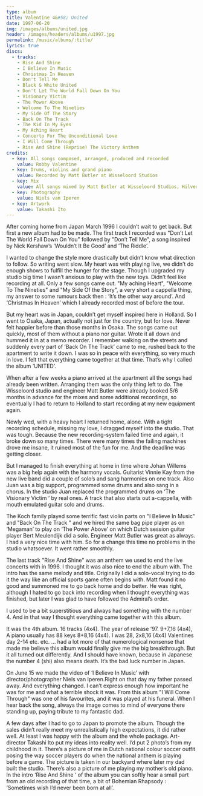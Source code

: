 ```yaml
---
type: album
title: Valentine 4&#58; United
date: 1997-06-20
img: /images/albums/united.jpg
header: /images/headers/albums/u1997.jpg
permalink: /music/albums/:title/
lyrics: true
discs:
  - tracks:
    - Rise And Shine
    - I Believe In Music
    - Christmas In Heaven
    - Don't Tell Me
    - Black & White United
    - Don't Let The World Fall Down On You
    - Visionary Victim
    - The Power Above
    - Welcome To The Nineties
    - My Side Of The Story
    - Back On The Track
    - The Kid In My Eyes
    - My Aching Heart
    - Concerto For The Unconditional Love
    - I Will Come Through
    - Rise And Shine (Reprise) The Victory Anthem
credits:
  - key: All songs composed, arranged, produced and recorded
    value: Robby Valentine
  - key: Drums, violins and grand piano
    value: Recorded by Matt Butler at Wisseloord Studios
  - key: Mix
    value: All songs mixed by Matt Butler at Wisseloord Studios, Hilversum, The Netherlands except track 1, 5, 6, 13 and 16 mixed by Frank.
  - key: Photography
    value: Niels van Iperen
  - key: Artwork
    value: Takashi Ito
---
```


After coming home from Japan March 1996 I couldn’t wait to get back. But first a new album had to be made. The first track I recorded was "Don’t Let The World Fall Down On You" followed by "Don’t Tell Me", a song inspired by Nick Kershaw’s ’Wouldn’t It Be Good’ and ‘The Riddle’.

I wanted to change the style more drastically but didn’t know what direction to follow. So writing went slow. My heart was with playing live, we didn’t do enough shows to fulfill the hunger for the stage. Though I upgraded my studio big time I wasn’t anxious to play with the new toys. Didn’t feel like recording at all. Only a few songs came out. "My aching Heart", "Welcome To The Nineties" and "My Side Of the Story", a very short a cappella thing, my answer to some rumours back then : ‘It’s the other way around’. And ‘Christmas In Heaven’ which I already recorded most of before the tour.

But my heart was in Japan, couldn’t get myself inspired here in Holland. So I went to Osaka, Japan, actually not just for the country, but for love. Never felt happier before than those months in Osaka. The songs came out quickly, most of them without a piano nor guitar. Wrote it all down and hummed it in at a memo recorder. I remember walking on the streets and suddenly every part of ‘Back On The Track’ came to me, rushed back to the apartment to write it down. I was so in peace with everything, so very much in love. I felt that everything came together at that time. That’s why I called the album ‘UNITED’.

When after a few weeks a piano arrived at the apartment all the songs had already been written. Arranging them was the only thing left to do. The Wisseloord studio and engineer Matt Butler were already booked 5/6 months in advance for the mixes and some additional recordings, so eventually I had to return to Holland to start recording at my new equipment again.

Newly wed, with a heavy heart I returned home, alone. With a tight recording schedule, missing my love, I dragged myself into the studio. That was tough. Because the new recording-system failed time and again, it broke down so many times. There were many times the failing machines drove me insane, it ruined most of the fun for me. And the deadline was getting closer.

But I managed to finish everything at home in time where Johan Willems was a big help again with the harmony vocals. Guitarist Vinnie Kay from the new live band did a couple of solo’s and sang harmonies on one track. Also Juan was a big support, programmed some drums and also sang in a chorus. In the studio Juan replaced the programmed drums on ‘The Visionary Victim ‘ by real ones. A track that also starts out a-cappella, with mouth emulated guitar solo and drums.

The Koch family played some terrific fast violin parts on "I Believe In Music" and "Back On The Track " and we hired the same bag pipe player as on ‘Megaman’ to play on ‘The Power Above’ on which Dutch session guitar player Bert Meulendijk did a solo. Engineer Matt Butler was great as always. I had a very nice time with him. So for a change this time no problems in the studio whatsoever. It went rather smoothly.

The last track "Rise And Shine" was an anthem we used to end the live concerts with in 1996. I thought it was also nice to end the album with. The intro has the same melody and title. Originally I did a solo-vocal trying to do it the way like an official sports game often begins with. Matt found it no good and summoned me to go back home and do better. He was right, although I hated to go back into recording when I thought everything was finished, but later I was glad to have followed the Admiral’s order.

I used to be a bit superstitious and always had something with the number 4. And in that way I thought everything came together with this album.

It was the 4th album. 16 tracks (4x4). The year of release ’97. 9+7,16 (4x4), A piano usually has 88 keys 8+8,16 (4x4). I was 28, 2x8,16 (4x4) Valentines day 2-14 etc. etc. … had a lot more of that numerological nonsense that made me believe this album would finally give me the big breakthrough. But it all turned out differently. And I should have known, because in Japanese the number 4 (shi) also means death. It’s the bad luck number in Japan.

On June 15 we made the video of ‘I Believe In Music’ with director/photographer Niels van Iperen.Right on that day my father passed away. And everything changed. I can’t express enough how important he was for me and what a terrible shock it was. From this album "I Will Come Through" was one of his favourites, and it was played at his funeral. When I hear back the song, always the image comes to mind of everyone there standing up, paying tribute to my fantastic dad.

A few days after I had to go to Japan to promote the album. Though the sales didn’t really meet my unrealistically high expectations, it did rather well. At least I was happy with the album and the whole package.
Art-director Takashi Ito put my ideas into reality well. I’d put 2 photo’s from my childhood in it. There’s a picture of me in Dutch national colour soccer outfit posing the way soccer players do when the national anthem is playing before a game. The picture is taken in our backyard where later my dad built the studio. There’s also a picture of me playing my mother’s old piano. In the intro ‘Rise And Shine ‘ of the album you can softly hear a small part from an old recording of that time, a bit of Bohemian Rhapsody : ‘Sometimes wish I’d never been born at all’.
